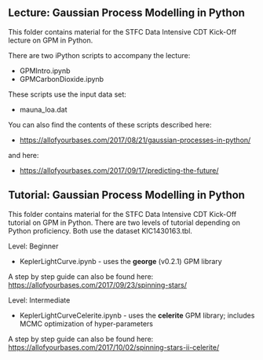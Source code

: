 
Lecture: Gaussian Process Modelling in Python
---

This folder contains material for the STFC Data Intensive CDT Kick-Off lecture on GPM in Python. 

There are two iPython scripts to accompany the lecture:

 - GPMIntro.ipynb
 - GPMCarbonDioxide.ipynb
 
 These scripts use the input data set:
 
 - mauna_loa.dat
 
 You can also find the contents of these scripts described here:
 
 - https://allofyourbases.com/2017/08/21/gaussian-processes-in-python/
 
 and here:
 
 - https://allofyourbases.com/2017/09/17/predicting-the-future/
 


Tutorial: Gaussian Process Modelling in Python
---

This folder contains material for the STFC Data Intensive CDT Kick-Off tutorial on GPM in Python. There are two levels of tutorial depending on Python proficiency. Both use the dataset KIC1430163.tbl.

Level: Beginner
- KeplerLightCurve.ipynb - uses the **george** (v0.2.1) GPM library

A step by step guide can also be found here: https://allofyourbases.com/2017/09/23/spinning-stars/

Level: Intermediate
- KeplerLightCurveCelerite.ipynb - uses the **celerite** GPM library; includes MCMC optimization of hyper-parameters

A step by step guide can also be found here: https://allofyourbases.com/2017/10/02/spinning-stars-ii-celerite/
